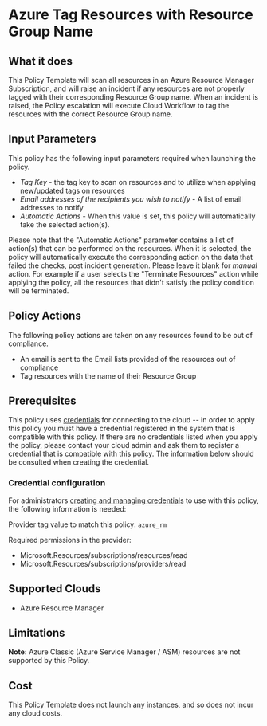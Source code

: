 # Azure Tag Resources with Resource Group Name

## What it does

This Policy Template will scan all resources in an Azure Resource Manager Subscription, and will raise an incident if any resources are not properly tagged with their corresponding Resource Group name.  When an incident is raised, the Policy escalation will execute Cloud Workflow to tag the resources with the correct Resource Group name.

## Input Parameters

This policy has the following input parameters required when launching the policy.

- *Tag Key* - the tag key to scan on resources and to utilize when applying new/updated tags on resources
- *Email addresses of the recipients you wish to notify* - A list of email addresses to notify
- *Automatic Actions* - When this value is set, this policy will automatically take the selected action(s).

Please note that the "Automatic Actions" parameter contains a list of action(s) that can be performed on the resources. When it is selected, the policy will automatically execute the corresponding action on the data that failed the checks, post incident generation. Please leave it blank for *manual* action.
For example if a user selects the "Terminate Resources" action while applying the policy, all the resources that didn't satisfy the policy condition will be terminated.

## Policy Actions

The following policy actions are taken on any resources found to be out of compliance.

- An email is sent to the Email lists provided of the resources out of compliance
- Tag resources with the name of their Resource Group

## Prerequisites

This policy uses [credentials](https://docs.rightscale.com/policies/users/guides/credential_management.html) for connecting to the cloud -- in order to apply this policy you must have a credential registered in the system that is compatible with this policy. If there are no credentials listed when you apply the policy, please contact your cloud admin and ask them to register a credential that is compatible with this policy. The information below should be consulted when creating the credential.

### Credential configuration

For administrators [creating and managing credentials](https://docs.rightscale.com/policies/users/guides/credential_management.html) to use with this policy, the following information is needed:

Provider tag value to match this policy: `azure_rm`

Required permissions in the provider:

- Microsoft.Resources/subscriptions/resources/read
- Microsoft.Resources/subscriptions/providers/read

## Supported Clouds

- Azure Resource Manager

## Limitations

**Note:** Azure Classic (Azure Service Manager / ASM) resources are not supported by this Policy.

## Cost

This Policy Template does not launch any instances, and so does not incur any cloud costs.
